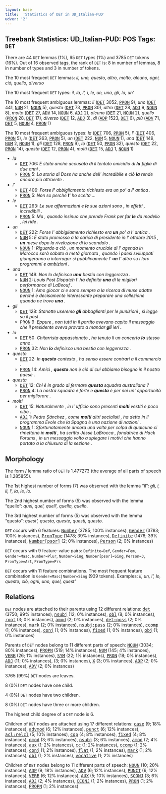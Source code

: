 ```yaml
---
layout: base
title:  'Statistics of DET in UD_Italian-PUD'
udver: '2'
---
```


## Treebank Statistics: UD_Italian-PUD: POS Tags: `DET`

There are 44 `DET` lemmas (1%), 65 `DET` types (1%) and 3785 `DET` tokens (16%).
Out of 16 observed tags, the rank of `DET` is: 8 in number of lemmas, 8 in number of types and 3 in number of tokens.

The 10 most frequent `DET` lemmas: <em>il, uno, questo, altro, molto, alcuno, ogni, ciò, quello, diverso</em>

The 10 most frequent `DET` types:  <em>il, la, l', i, le, un, una, gli, lo, un'</em>

The 10 most frequent ambiguous lemmas: <em>il</em> (<tt><a href="it_pud-pos-DET.html">DET</a></tt> 3052, <tt><a href="it_pud-pos-PRON.html">PRON</a></tt> 9), <em>uno</em> (<tt><a href="it_pud-pos-DET.html">DET</a></tt> 441, <tt><a href="it_pud-pos-NUM.html">NUM</a></tt> 21, <tt><a href="it_pud-pos-NOUN.html">NOUN</a></tt> 5), <em>questo</em> (<tt><a href="it_pud-pos-DET.html">DET</a></tt> 73, <tt><a href="it_pud-pos-PRON.html">PRON</a></tt> 30), <em>altro</em> (<tt><a href="it_pud-pos-DET.html">DET</a></tt> 28, <tt><a href="it_pud-pos-ADJ.html">ADJ</a></tt> 9, <tt><a href="it_pud-pos-NOUN.html">NOUN</a></tt> 8), <em>molto</em> (<tt><a href="it_pud-pos-DET.html">DET</a></tt> 27, <tt><a href="it_pud-pos-ADV.html">ADV</a></tt> 14, <tt><a href="it_pud-pos-NOUN.html">NOUN</a></tt> 6, <tt><a href="it_pud-pos-ADJ.html">ADJ</a></tt> 2), <em>alcuno</em> (<tt><a href="it_pud-pos-DET.html">DET</a></tt> 21, <tt><a href="it_pud-pos-NOUN.html">NOUN</a></tt> 2), <em>quello</em> (<tt><a href="it_pud-pos-PRON.html">PRON</a></tt> 28, <tt><a href="it_pud-pos-DET.html">DET</a></tt> 17), <em>diverso</em> (<tt><a href="it_pud-pos-DET.html">DET</a></tt> 12, <tt><a href="it_pud-pos-ADJ.html">ADJ</a></tt> 3), <em>di</em> (<tt><a href="it_pud-pos-ADP.html">ADP</a></tt> 1523, <tt><a href="it_pud-pos-DET.html">DET</a></tt> 6), <em>più</em> (<tt><a href="it_pud-pos-ADV.html">ADV</a></tt> 71, <tt><a href="it_pud-pos-DET.html">DET</a></tt> 5, <tt><a href="it_pud-pos-NOUN.html">NOUN</a></tt> 4, <tt><a href="it_pud-pos-PRON.html">PRON</a></tt> 1)

The 10 most frequent ambiguous types:  <em>la</em> (<tt><a href="it_pud-pos-DET.html">DET</a></tt> 706, <tt><a href="it_pud-pos-PRON.html">PRON</a></tt> 5), <em>l'</em> (<tt><a href="it_pud-pos-DET.html">DET</a></tt> 406, <tt><a href="it_pud-pos-PRON.html">PRON</a></tt> 5), <em>le</em> (<tt><a href="it_pud-pos-DET.html">DET</a></tt> 263, <tt><a href="it_pud-pos-PRON.html">PRON</a></tt> 5), <em>un</em> (<tt><a href="it_pud-pos-DET.html">DET</a></tt> 222, <tt><a href="it_pud-pos-NUM.html">NUM</a></tt> 5, <tt><a href="it_pud-pos-NOUN.html">NOUN</a></tt> 1), <em>una</em> (<tt><a href="it_pud-pos-DET.html">DET</a></tt> 149, <tt><a href="it_pud-pos-NUM.html">NUM</a></tt> 2, <tt><a href="it_pud-pos-NOUN.html">NOUN</a></tt> 1), <em>gli</em> (<tt><a href="it_pud-pos-DET.html">DET</a></tt> 128, <tt><a href="it_pud-pos-PRON.html">PRON</a></tt> 9), <em>lo</em> (<tt><a href="it_pud-pos-DET.html">DET</a></tt> 50, <tt><a href="it_pud-pos-PRON.html">PRON</a></tt> 32), <em>questo</em> (<tt><a href="it_pud-pos-DET.html">DET</a></tt> 22, <tt><a href="it_pud-pos-PRON.html">PRON</a></tt> 14), <em>questa</em> (<tt><a href="it_pud-pos-DET.html">DET</a></tt> 12, <tt><a href="it_pud-pos-PRON.html">PRON</a></tt> 4), <em>molti</em> (<tt><a href="it_pud-pos-DET.html">DET</a></tt> 15, <tt><a href="it_pud-pos-ADJ.html">ADJ</a></tt> 1, <tt><a href="it_pud-pos-NOUN.html">NOUN</a></tt> 1)


* <em>la</em>
  * <tt><a href="it_pud-pos-DET.html">DET</a></tt> 706: <em>È stata anche accusata di il tentato omicidio di <b>la</b> figlia di due anni .</em>
  * <tt><a href="it_pud-pos-PRON.html">PRON</a></tt> 5: <em>La storia di Doss ha anche dell' incredibile e ciò <b>la</b> rende ancora più attraente .</em>
* <em>l'</em>
  * <tt><a href="it_pud-pos-DET.html">DET</a></tt> 406: <em>Forse <b>l'</b> abbigliamento richiesto era un po' a <b>l'</b> antica .</em>
  * <tt><a href="it_pud-pos-PRON.html">PRON</a></tt> 5: <em>Non so perché <b>l'</b> ho scelta …</em>
* <em>le</em>
  * <tt><a href="it_pud-pos-DET.html">DET</a></tt> 263: <em>Le sue affermazioni e <b>le</b> sue azioni sono , in effetti , incredibili .</em>
  * <tt><a href="it_pud-pos-PRON.html">PRON</a></tt> 5: <em>Ma , quando insinuo che prende Frank per far <b>le</b> da modello , lei ride .</em>
* <em>un</em>
  * <tt><a href="it_pud-pos-DET.html">DET</a></tt> 222: <em>Forse l' abbigliamento richiesto era <b>un</b> po' a l' antica .</em>
  * <tt><a href="it_pud-pos-NUM.html">NUM</a></tt> 5: <em>È stato promosso a la carica di presidente in l' ottobre 2015 , <b>un</b> mese dopo la rivelazione di lo scandalo .</em>
  * <tt><a href="it_pud-pos-NOUN.html">NOUN</a></tt> 1: <em>Riguardo a ciò , un momento cruciale di l' agenda in Marocco sarà sabato a metà giornata , quando i paesi sviluppati giungeranno a interrogar si pubblicamente l' <b>un</b> l' altro su i loro programmi e ambizioni .</em>
* <em>una</em>
  * <tt><a href="it_pud-pos-DET.html">DET</a></tt> 149: <em>Non lo definisco <b>una</b> bestia con leggerezza .</em>
  * <tt><a href="it_pud-pos-NUM.html">NUM</a></tt> 2: <em>Louis Post Dispatch l' ha definita <b>una</b> di le migliori performance di LaBeouf .</em>
  * <tt><a href="it_pud-pos-NOUN.html">NOUN</a></tt> 1: <em>Amo giocar ci e sono sempre a la ricerca di muse adatte perché è decisamente interessante preparare una collezione quando ne trovo <b>una</b> .</em>
* <em>gli</em>
  * <tt><a href="it_pud-pos-DET.html">DET</a></tt> 128: <em>Stanotte useremo <b>gli</b> abbaglianti per le punizioni , si legge su il post .</em>
  * <tt><a href="it_pud-pos-PRON.html">PRON</a></tt> 9: <em>Eppure , non tutti in il partito avevano capito il messaggio che il presidente aveva provato a mandar <b>gli</b> ieri .</em>
* <em>lo</em>
  * <tt><a href="it_pud-pos-DET.html">DET</a></tt> 50: <em>Chitarrista appassionato , ha tenuto lì un concerto <b>lo</b> stesso anno .</em>
  * <tt><a href="it_pud-pos-PRON.html">PRON</a></tt> 32: <em>Non <b>lo</b> definisco una bestia con leggerezza .</em>
* <em>questo</em>
  * <tt><a href="it_pud-pos-DET.html">DET</a></tt> 22: <em>In <b>questo</b> contesto , ha senso essere contrari a il commercio .</em>
  * <tt><a href="it_pud-pos-PRON.html">PRON</a></tt> 14: <em>Amici , <b>questo</b> non è ciò di cui abbiamo bisogno in il nostro paese .</em>
* <em>questa</em>
  * <tt><a href="it_pud-pos-DET.html">DET</a></tt> 12: <em>Chi è in grado di fermare <b>questa</b> squadra australiana ?</em>
  * <tt><a href="it_pud-pos-PRON.html">PRON</a></tt> 4: <em>La nostra squadra è forte e <b>questa</b> è per noi un' opportunità per migliorare .</em>
* <em>molti</em>
  * <tt><a href="it_pud-pos-DET.html">DET</a></tt> 15: <em>Naturalmente , in l' ufficio sono presenti <b>molti</b> vestiti e poco cibo .</em>
  * <tt><a href="it_pud-pos-ADJ.html">ADJ</a></tt> 1: <em>Pedro Sánchez , come <b>molti</b> altri socialisti , ha detto in il programma Évole che la Spagna è una nazione di nazioni .</em>
  * <tt><a href="it_pud-pos-NOUN.html">NOUN</a></tt> 1: <em>Sfortunatamente ancora una volta per colpa di qualcuno ci rimettono in <b>molti</b> , ha scritto Jesse LaBrocca , fondatrice di Hack Forums , in un messaggio volto a spiegare i motivi che hanno portato a la chiusura di la sezione .</em>

## Morphology

The form / lemma ratio of `DET` is 1.477273 (the average of all parts of speech is 1.285855).

The 1st highest number of forms (7) was observed with the lemma “il”: <em>gli, i, il, l', la, le, lo</em>.

The 2nd highest number of forms (5) was observed with the lemma “quello”: <em>quei, quel, quell', quella, quello</em>.

The 3rd highest number of forms (5) was observed with the lemma “questo”: <em>quest', questa, queste, questi, questo</em>.

`DET` occurs with 6 features: <tt><a href="it_pud-feat-Number.html">Number</a></tt> (3785; 100% instances), <tt><a href="it_pud-feat-Gender.html">Gender</a></tt> (3783; 100% instances), <tt><a href="it_pud-feat-PronType.html">PronType</a></tt> (1478; 39% instances), <tt><a href="it_pud-feat-Definite.html">Definite</a></tt> (1476; 39% instances), <tt><a href="it_pud-feat-Number-psor.html">Number[psor]</a></tt> (2; 0% instances), <tt><a href="it_pud-feat-Person.html">Person</a></tt> (2; 0% instances)

`DET` occurs with 9 feature-value pairs: `Definite=Def`, `Gender=Fem`, `Gender=Masc`, `Number=Plur`, `Number=Sing`, `Number[psor]=Sing`, `Person=3`, `PronType=Art`, `PronType=Prs`

`DET` occurs with 11 feature combinations.
The most frequent feature combination is `Gender=Masc|Number=Sing` (939 tokens).
Examples: <em>il, un, l', lo, questo, ciò, ogni, uno, quel, quest'</em>


## Relations

`DET` nodes are attached to their parents using 12 different relations: <tt><a href="it_pud-dep-det.html">det</a></tt> (3750; 99% instances), <tt><a href="it_pud-dep-nsubj.html">nsubj</a></tt> (12; 0% instances), <tt><a href="it_pud-dep-obl.html">obl</a></tt> (8; 0% instances), <tt><a href="it_pud-dep-root.html">root</a></tt> (3; 0% instances), <tt><a href="it_pud-dep-amod.html">amod</a></tt> (2; 0% instances), <tt><a href="it_pud-dep-det-poss.html">det:poss</a></tt> (2; 0% instances), <tt><a href="it_pud-dep-mark.html">mark</a></tt> (2; 0% instances), <tt><a href="it_pud-dep-nsubj-pass.html">nsubj:pass</a></tt> (2; 0% instances), <tt><a href="it_pud-dep-ccomp.html">ccomp</a></tt> (1; 0% instances), <tt><a href="it_pud-dep-conj.html">conj</a></tt> (1; 0% instances), <tt><a href="it_pud-dep-fixed.html">fixed</a></tt> (1; 0% instances), <tt><a href="it_pud-dep-obj.html">obj</a></tt> (1; 0% instances)

Parents of `DET` nodes belong to 11 different parts of speech: <tt><a href="it_pud-pos-NOUN.html">NOUN</a></tt> (3034; 80% instances), <tt><a href="it_pud-pos-PROPN.html">PROPN</a></tt> (519; 14% instances), <tt><a href="it_pud-pos-NUM.html">NUM</a></tt> (145; 4% instances), <tt><a href="it_pud-pos-VERB.html">VERB</a></tt> (26; 1% instances), <tt><a href="it_pud-pos-SYM.html">SYM</a></tt> (22; 1% instances), <tt><a href="it_pud-pos-PRON.html">PRON</a></tt> (18; 0% instances), <tt><a href="it_pud-pos-ADJ.html">ADJ</a></tt> (11; 0% instances),  (3; 0% instances), <tt><a href="it_pud-pos-X.html">X</a></tt> (3; 0% instances), <tt><a href="it_pud-pos-ADP.html">ADP</a></tt> (2; 0% instances), <tt><a href="it_pud-pos-ADV.html">ADV</a></tt> (2; 0% instances)

3765 (99%) `DET` nodes are leaves.

8 (0%) `DET` nodes have one child.

4 (0%) `DET` nodes have two children.

8 (0%) `DET` nodes have three or more children.

The highest child degree of a `DET` node is 6.

Children of `DET` nodes are attached using 17 different relations: <tt><a href="it_pud-dep-case.html">case</a></tt> (9; 18% instances), <tt><a href="it_pud-dep-advmod.html">advmod</a></tt> (6; 12% instances), <tt><a href="it_pud-dep-punct.html">punct</a></tt> (6; 12% instances), <tt><a href="it_pud-dep-acl-relcl.html">acl:relcl</a></tt> (5; 10% instances), <tt><a href="it_pud-dep-cop.html">cop</a></tt> (4; 8% instances), <tt><a href="it_pud-dep-fixed.html">fixed</a></tt> (4; 8% instances), <tt><a href="it_pud-dep-nmod.html">nmod</a></tt> (3; 6% instances), <tt><a href="it_pud-dep-nsubj.html">nsubj</a></tt> (3; 6% instances), <tt><a href="it_pud-dep-amod.html">amod</a></tt> (2; 4% instances), <tt><a href="it_pud-dep-aux.html">aux</a></tt> (1; 2% instances), <tt><a href="it_pud-dep-cc.html">cc</a></tt> (1; 2% instances), <tt><a href="it_pud-dep-ccomp.html">ccomp</a></tt> (1; 2% instances), <tt><a href="it_pud-dep-conj.html">conj</a></tt> (1; 2% instances), <tt><a href="it_pud-dep-flat.html">flat</a></tt> (1; 2% instances), <tt><a href="it_pud-dep-mark.html">mark</a></tt> (1; 2% instances), <tt><a href="it_pud-dep-obl.html">obl</a></tt> (1; 2% instances), <tt><a href="it_pud-dep-vocative.html">vocative</a></tt> (1; 2% instances)

Children of `DET` nodes belong to 11 different parts of speech: <tt><a href="it_pud-pos-NOUN.html">NOUN</a></tt> (10; 20% instances), <tt><a href="it_pud-pos-ADP.html">ADP</a></tt> (9; 18% instances), <tt><a href="it_pud-pos-ADV.html">ADV</a></tt> (6; 12% instances), <tt><a href="it_pud-pos-PUNCT.html">PUNCT</a></tt> (6; 12% instances), <tt><a href="it_pud-pos-VERB.html">VERB</a></tt> (6; 12% instances), <tt><a href="it_pud-pos-AUX.html">AUX</a></tt> (5; 10% instances), <tt><a href="it_pud-pos-SCONJ.html">SCONJ</a></tt> (3; 6% instances), <tt><a href="it_pud-pos-ADJ.html">ADJ</a></tt> (2; 4% instances), <tt><a href="it_pud-pos-CCONJ.html">CCONJ</a></tt> (1; 2% instances), <tt><a href="it_pud-pos-PRON.html">PRON</a></tt> (1; 2% instances), <tt><a href="it_pud-pos-PROPN.html">PROPN</a></tt> (1; 2% instances)

